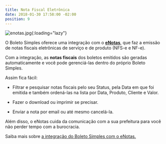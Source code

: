 ```yaml
---
title: Nota Fiscal Eletrônica
date: 2018-01-30 17:58:00 -02:00
position: 9
---
```


![enotas.jpg](/uploads/enotas.jpg){:loading="lazy"}

O Boleto Simples oferece uma integração com o **[eNotas](http://enotas.com.br/bs)**, que faz a emissão de notas fiscais eletrônicas de serviço e de produto (NFS-e e NF-e).

Com a integração, as **notas fiscais** dos boletos emitidos são geradas automaticamente e você pode gerenciá-las dentro do próprio Boleto Simples.

Assim fica fácil:

* Filtrar e pesquisar notas fiscais pelo seu Status, pela Data em que foi emitida e também ordená-las na lista por Data, Produto, Cliente e Valor.

* Fazer o download ou imprimir se precisar.

* Enviar a nota por email ou até mesmo cancelá-la.

Além disso, o eNotas cuida da comunicação com a sua prefeitura para você não perder tempo com a burocracia.

Saiba mais sobre [a integração do Boleto Simples com o eNotas.](https://suporte.boletosimples.com.br/article/s83av903c6-como-gerar-nota-fiscal-para-boleto-registrado-com-boleto-simples-e-e-notas)